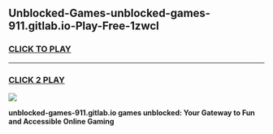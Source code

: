 
## Unblocked-Games-unblocked-games-911.gitlab.io-Play-Free-1zwcl
<h3>
<a href="https://premium76.site?title=unblocked-games-911.gitlab.io&ref=20A">CLICK TO PLAY</a></h3>
<hr>

<h3>
<a href="https://premium76.site?title=unblocked-games-911.gitlab.io&ref=20A">CLICK 2 PLAY</a>
  
</h3>

<a href="https://premium76.site?title=unblocked-games-911.gitlab.io&ref=20A"><img src="https://clearcache.store/games.png"></a>


**unblocked-games-911.gitlab.io games unblocked: Your Gateway to Fun and Accessible Online Gaming**

